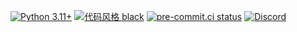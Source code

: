 [![Python 3.11+](https://img.shields.io/badge/python-3.11+-blue.svg)](https://www.python.org/downloads/)
[![代码风格 black](https://img.shields.io/badge/代码风格-black-000000.svg)](https://github.com/ambv/black)
[![pre-commit.ci status](https://results.pre-commit.ci/badge/github/kawatapw/kawata.py/master.svg)](https://results.pre-commit.ci/latest/github/kawatapw/kawata.py/master)
[![Discord](https://discordapp.com/api/guilds/748687781605408908/widget.png?style=shield)](https://discord.gg/ShEQgUx)
